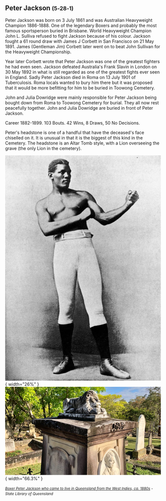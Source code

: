 ## Peter Jackson <small>(5‑28‑1)</small>

Peter Jackson was born on 3 July 1861 and was Australian Heavyweight Champion 1886-1888. One of the legendary Boxers and probably the most famous sportsperson buried in Brisbane. World Heavyweight Champion John L. Sulliva refused to fight Jackson because of his colour. Jackson fought a 61 round draw with James J Corbett in San Francisco on 21 May 1891. James (Gentleman Jim) Corbett later went on to beat John Sullivan for the Heavyweight Championship.

Year later Corbett wrote that Peter Jackson was one of the greatest fighters he had even seen. Jackson defeated Australia's Frank Slavin in London on 30 May 1892 in what is still regarded as one of the greatest fights ever seen in England. Sadly Peter Jackson died in Roma on 13 July 1901 of Tuberculosis. Roma locals wanted to bury him there but it was proposed that it would be more befitting for him to be buried in Toowong Cemetery.

John and Julia Dowridge were mainly responsible for Peter Jackson being bought down from Roma to Toowong Cemetery for burial. They all now rest peacefully together. John and Julia Dowridge are buried in front of Peter Jackson. 

Career 1882-1899. 103 Bouts. 42 Wins, 8 Draws, 50 No Decisions.

Peter's headstone is one of a handful that have the deceased's face chiselled on it. It is unusual in that it is the biggest of this kind in the Cemetery. The headstone is an Altar Tomb style, with a Lion overseeing the grave (the only Lion in the cemetery).

![](../assets/peter-jackson.jpg){ width="26%" }  ![](../assets/peter-jackson-headstone.jpg){ width="66.3%" }

*<small>[Boxer Peter Jackson who came to live in Queensland from the West Indies, ca. 1880s](http://onesearch.slq.qld.gov.au/permalink/f/1upgmng/slq_digitool116252) - State Library of Queensland </small>*
